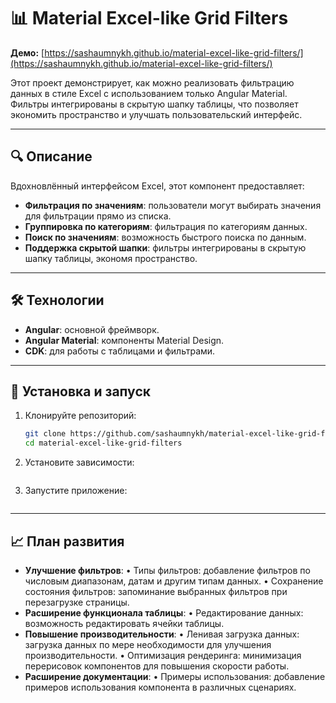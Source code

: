 # 📊 Material Excel-like Grid Filters

**Демо:** [https://sashaumnykh.github.io/material-excel-like-grid-filters/](https://sashaumnykh.github.io/material-excel-like-grid-filters/)

Этот проект демонстрирует, как можно реализовать фильтрацию данных в стиле Excel с использованием только Angular Material. Фильтры интегрированы в скрытую шапку таблицы, что позволяет экономить пространство и улучшать пользовательский интерфейс.

---

## 🔍 Описание

Вдохновлённый интерфейсом Excel, этот компонент предоставляет:

- **Фильтрация по значениям**: пользователи могут выбирать значения для фильтрации прямо из списка.
- **Группировка по категориям**: фильтрация по категориям данных.
- **Поиск по значениям**: возможность быстрого поиска по данным.
- **Поддержка скрытой шапки**: фильтры интегрированы в скрытую шапку таблицы, экономя пространство.

---

## 🛠️ Технологии

- **Angular**: основной фреймворк.
- **Angular Material**: компоненты Material Design.
- **CDK**: для работы с таблицами и фильтрами.

---

## 🚀 Установка и запуск

1. Клонируйте репозиторий:

   ```bash
   git clone https://github.com/sashaumnykh/material-excel-like-grid-filters.git
   cd material-excel-like-grid-filters
   ```

2.	Установите зависимости:

   ```npm install
   ```

3.	Запустите приложение:

   ```ng serve
   ```

---

## 📈 План развития
- **Улучшение фильтров**: 
	•	Типы фильтров: добавление фильтров по числовым диапазонам, датам и другим типам данных.
	•	Сохранение состояния фильтров: запоминание выбранных фильтров при перезагрузке страницы.
- **Расширение функционала таблицы**: 
	•	Редактирование данных: возможность редактировать ячейки таблицы.
- **Повышение производительности**: 
	•	Ленивая загрузка данных: загрузка данных по мере необходимости для улучшения производительности.
	•	Оптимизация рендеринга: минимизация перерисовок компонентов для повышения скорости работы.
- **Расширение документации**: 
	•	Примеры использования: добавление примеров использования компонента в различных сценариях.
